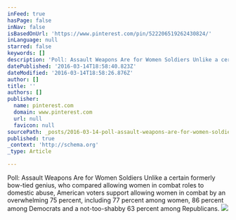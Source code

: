 ```yaml
---
inFeed: true
hasPage: false
inNav: false
isBasedOnUrl: 'https://www.pinterest.com/pin/522206519262430824/'
inLanguage: null
starred: false
keywords: []
description: 'Poll: Assault Weapons Are for Women Soldiers Unlike a certain formerly bow-tied genius, who compared allowing women in combat roles to domestic abuse, American voters support allowing women in combat by an overwhelming 75 percent, including 77 percent among women, 86 percent among Democrats and a not-too-shabby 63 percent among Republicans.'
datePublished: '2016-03-14T18:58:40.823Z'
dateModified: '2016-03-14T18:58:26.876Z'
author: []
title: ''
authors: []
publisher:
  name: pinterest.com
  domain: www.pinterest.com
  url: null
  favicon: null
sourcePath: _posts/2016-03-14-poll-assault-weapons-are-for-women-soldiers-unlike-a-certai.md
published: true
_context: 'http://schema.org'
_type: Article

---
```

Poll: Assault Weapons Are for Women Soldiers Unlike a certain formerly bow-tied genius, who compared allowing women in combat roles to domestic abuse, American voters support allowing women in combat by an overwhelming 75 percent, including 77 percent among women, 86 percent among Democrats and a not-too-shabby 63 percent among Republicans.
![](https://s-media-cache-ak0.pinimg.com/564x/39/8f/27/398f27bce5e0801f8eda911cfe437229.jpg)